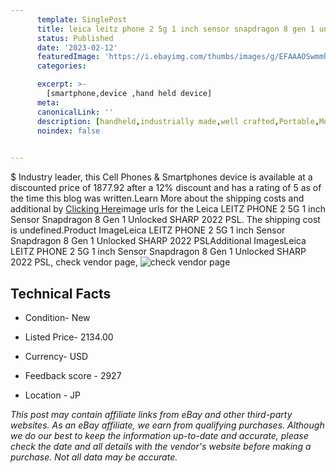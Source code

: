 ```yaml
---
      template: SinglePost
      title: leica leitz phone 2 5g 1 inch sensor snapdragon 8 gen 1 unlocked sharp 2022 psl
      status: Published
      date: '2023-02-12'
      featuredImage: 'https://i.ebayimg.com/thumbs/images/g/EFAAAOSwmmhjbgEM/s-l225.jpg'
      categories: 

      excerpt: >-
        [smartphone,device ,hand held device]
      meta:
      canonicalLink: ''
      description: [handheld,industrially made,well crafted,Portable,Mobile,Compact,Convenient,Lightweight,Maneuverable,Man-portable,Miniature,Carriable,Hand-held,Light,Holdable,Transportable,Mobile device,Pocket-sized,On-the-go,Wireless,Cordless,Compact size,Convenient size, smartphone,device ,hand held device]
      noindex: false

        
---
```

$
    Industry leader, this Cell Phones & Smartphones device is available at a discounted price of 1877.92 after a 12% discount and has a rating of 5 as of the time this blog was written.Learn More about the shipping costs and additional by [Clicking Here](https://www.ebay.com/itm/354387355208?hash=item528321e648%3Ag%3AEFAAAOSwmmhjbgEM&mkevt=1&mkcid=1&mkrid=711-53200-19255-0&campid=%253CePNCampaignId%253E&customid=%253CreferenceId%253E&toolid=10049)image urls for the Leica LEITZ PHONE 2 5G 1 inch Sensor Snapdragon 8 Gen 1 Unlocked SHARP 2022 PSL. The shipping cost is undefined.Product ImageLeica LEITZ PHONE 2 5G 1 inch Sensor Snapdragon 8 Gen 1 Unlocked SHARP 2022 PSLAdditional ImagesLeica LEITZ PHONE 2 5G 1 inch Sensor Snapdragon 8 Gen 1 Unlocked SHARP 2022 PSL, check vendor page, ![check vendor page](https://origin-galleryplus.ebayimg.com/ws/web/354387355208_2_0_1/225x225.jpg,https://origin-galleryplus.ebayimg.com/ws/web/354387355208_3_0_1/225x225.jpg,https://origin-galleryplus.ebayimg.com/ws/web/354387355208_4_0_1/225x225.jpg,https://origin-galleryplus.ebayimg.com/ws/web/354387355208_5_0_1/225x225.jpg,https://origin-galleryplus.ebayimg.com/ws/web/354387355208_6_0_1/225x225.jpg)
    
    

 ## Technical Facts 



     
      

 - Condition- New 


      

 - Listed Price- 2134.00 


      

 - Currency- USD 


      

 - Feedback score - 2927 


      

 - Location - JP 


      
      

 *_This post may contain affiliate links from eBay and other third-party websites. As an eBay affiliate, we earn from qualifying purchases. Although we do our best to keep the information up-to-date and accurate, please check the date and all details with the vendor's website before making a purchase. Not all data may be accurate._*



    
    
    
    
    